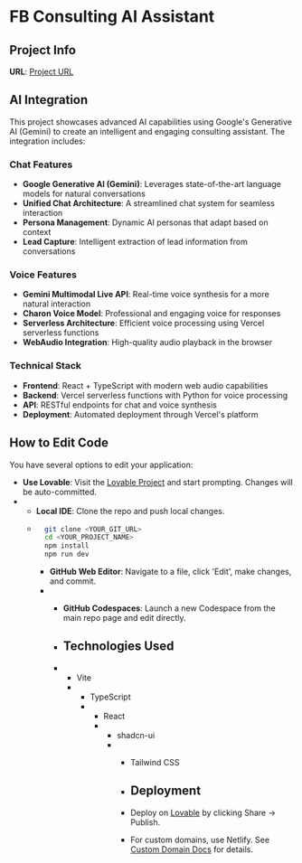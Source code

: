 # FB Consulting AI Assistant

## Project Info
**URL**: [Project URL](https://lovable.dev/projects/2f9b3b4a-cce5-4f23-8845-9ac62943cb08)

## AI Integration
This project showcases advanced AI capabilities using Google's Generative AI (Gemini) to create an intelligent and engaging consulting assistant. The integration includes:

### Chat Features
- **Google Generative AI (Gemini)**: Leverages state-of-the-art language models for natural conversations
- **Unified Chat Architecture**: A streamlined chat system for seamless interaction
- **Persona Management**: Dynamic AI personas that adapt based on context
- **Lead Capture**: Intelligent extraction of lead information from conversations

### Voice Features
- **Gemini Multimodal Live API**: Real-time voice synthesis for a more natural interaction
- **Charon Voice Model**: Professional and engaging voice for responses
- **Serverless Architecture**: Efficient voice processing using Vercel serverless functions
- **WebAudio Integration**: High-quality audio playback in the browser

### Technical Stack
- **Frontend**: React + TypeScript with modern web audio capabilities
- **Backend**: Vercel serverless functions with Python for voice processing
- **API**: RESTful endpoints for chat and voice synthesis
- **Deployment**: Automated deployment through Vercel's platform

## How to Edit Code
You have several options to edit your application:
- **Use Lovable**: Visit the [Lovable Project](https://lovable.dev/projects/2f9b3b4a-cce5-4f23-8845-9ac62943cb08) and start prompting. Changes will be auto-committed.
- - **Local IDE**: Clone the repo and push local changes.
  -   ```sh
        git clone <YOUR_GIT_URL>
        cd <YOUR_PROJECT_NAME>
        npm install
        npm run dev
        ```
      - **GitHub Web Editor**: Navigate to a file, click 'Edit', make changes, and commit.
      - - **GitHub Codespaces**: Launch a new Codespace from the main repo page and edit directly.
       
        - ## Technologies Used
        - - Vite
          - - TypeScript
            - - React
              - - shadcn-ui
                - - Tailwind CSS
                 
                  - ## Deployment
                  - Deploy on [Lovable](https://lovable.dev/projects/2f9b3b4a-cce5-4f23-8845-9ac62943cb08) by clicking Share -> Publish.
                 
                  - For custom domains, use Netlify. See [Custom Domain Docs](https://docs.lovable.dev/tips-tricks/custom-domain/) for details.
